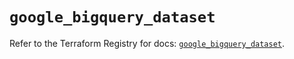# `google_bigquery_dataset`

Refer to the Terraform Registry for docs: [`google_bigquery_dataset`](https://registry.terraform.io/providers/hashicorp/google/6.30.0/docs/resources/bigquery_dataset).
